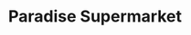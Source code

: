 ---
title: "Paradise Supermarket"
url: /karachi/paradise-supermarket-clifton-block-9/
shop: supermarket
---